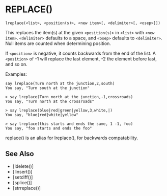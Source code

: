 # REPLACE()
`lreplace(<list>, <position(s)>, <new item>[, <delimiter>[, <osep>]])`

  This replaces the item(s) at the given `<position(s)>` in `<list>` with `<new item>`. `<delimiter>` defaults to a space, and `<osep>` defaults to `<delimiter>`. Null items are counted when determining position.

  If `<position>` is negative, it counts backwards from the end of the list. A `<position>` of -1 will replace the last element, -2 the element before last, and so on.

  Examples:
```
say lreplace(Turn north at the junction,2,south)
You say, "Turn south at the junction"
```

    > say lreplace(Turn north at the junction,-1,crossroads)
    You say, "Turn north at the crossroads"

    > say lreplace(blue|red|green|yellow,3,white,|)
    You say, "blue|red|white|yellow"

    > say lreplace(this starts and ends the same, 1 -1, foo)
    You say, "foo starts and ends the foo"

  replace() is an alias for lreplace(), for backwards compatability.


## See Also
- [ldelete()]
- [linsert()]
- [setdiff()]
- [splice()]
- [strreplace()]

